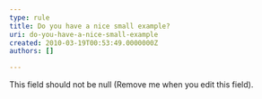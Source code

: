 ```yaml
---
type: rule
title: Do you have a nice small example?
uri: do-you-have-a-nice-small-example
created: 2010-03-19T00:53:49.0000000Z
authors: []

---
```


 This field should not be null (Remove me when you edit this field). 
